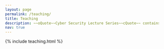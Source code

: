 ```yaml
---
layout: page
permalink: /teaching/
title: Teaching
description: ~~oQuote~~Cyber Security Lecture Series~~cQuote~~ contains the education material developed as part of the ~~op~~ ~~href1~~TU Delft CSE teaching team~~href2~~.~~cl~~
nav: true
---
```



{% include teaching.html %}
